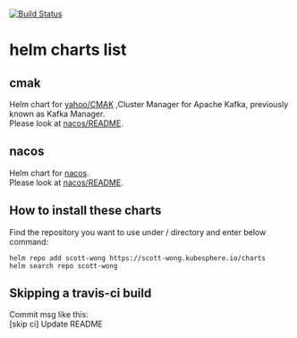 [![Build Status](https://travis-ci.org/scott-wong/helm-charts.svg?branch=master)](https://travis-ci.org/scott-wong/helm-charts)  
# helm charts list
## cmak
Helm chart for [yahoo/CMAK](https://github.com/yahoo/CMAK) ,Cluster Manager for Apache Kafka, previously known as Kafka Manager.  
Please look at [nacos/README](cmak/README.md).

## nacos
Helm chart for [nacos](https://github.com/nacos-group/nacos-docker).  
Please look at [nacos/README](nacos/README.md).

## How to install these charts
Find the repository you want to use under / directory and enter below command:
```
helm repo add scott-wong https://scott-wong.kubesphere.io/charts
helm search repo scott-wong
```


## Skipping a travis-ci build
Commit msg like this:  
[skip ci] Update README